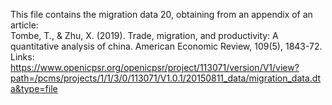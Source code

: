 This file contains the migration data 20, obtaining from an appendix of an article:   
Tombe, T., & Zhu, X. (2019). Trade, migration, and productivity: A quantitative analysis of china. American Economic Review, 109(5), 1843-72.  
Links: https://www.openicpsr.org/openicpsr/project/113071/version/V1/view?path=/pcms/projects/1/1/3/0/113071/V1.0.1/20150811_data/migration_data.dta&type=file
